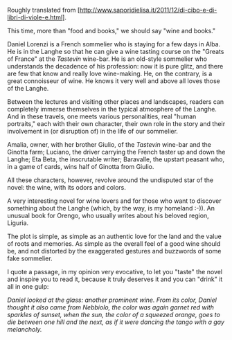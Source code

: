 Roughly translated from [http://www.saporidielisa.it/2011/12/di-cibo-e-di-libri-di-viole-e.html].

This time, more than "food and books," we should say "wine and books."

Daniel Lorenzi is a French sommelier who is staying for a few days in Alba. He is in the Langhe so that he can give a wine tasting course on the "Greats of France" at the *Tastevin* wine-bar. He is an old-style sommelier who understands the decadence of his profession: now it is pure glitz, and there are few that know and really love wine-making. He, on the contrary, is a great connoisseur of wine. He knows it very well and above all loves those of the Langhe.

Between the lectures and visiting other places and landscapes, readers can completely immerse themselves in the typical atmosphere of the Langhe. And in these travels, one meets various personalities, real "human portraits," each with their own character, their own role in the story and their involvement in (or disruption of) in the life of our sommelier.

Amalia, owner, with her brother Giulio, of the *Tastevin* wine-bar and the Ginotta farm; Luciano, the driver carrying the French taster up and down the Langhe; Eta Beta, the inscrutable writer; Baravalle, the upstart peasant who, in a game of cards, wins half of Ginotta from Giulio.

All these characters, however, revolve around the undisputed star of the novel: the wine, with its odors and colors.

A very interesting novel for wine lovers and for those who want to discover something about the Langhe (which, by the way, is my homeland :-)). An unusual book for Orengo, who usually writes about his beloved region, Liguria.

The plot is simple, as simple as an authentic love for the land and the value of roots and memories. As simple as the overall feel of a good wine should be, and not distorted by the exaggerated gestures and buzzwords of some fake sommelier.

I quote a passage, in my opinion very evocative, to let you "taste" the novel and inspire you to read it, because it truly deserves it and you can "drink" it all in one gulp:

*Daniel looked at the glass: another prominent wine. From its color, Daniel thought it also came from Nebbiolo, the color was again garnet red with sparkles of sunset, when the sun, the color of a squeezed orange, goes to die between one hill and the next, as if it were dancing the tango with a gay melancholy.*

